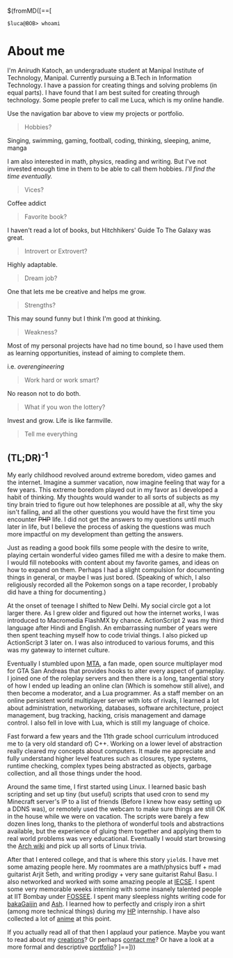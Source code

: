 $(fromMD([==[

```
$luca@BOB> whoami
```

About me
========
I'm Anirudh Katoch, an undergraduate student at Manipal Institute of Technology, Manipal. Currently pursuing a
B.Tech in Information Technology.  I have a passion for creating things and solving problems (in equal parts). I have found that I am best suited for
creating through technology.  Some people prefer to call me Luca, which is my online handle.

Use the navigation bar above to view my projects or portfolio.

>Hobbies?

Singing, swimming, gaming, football, coding, thinking, sleeping, anime, manga

I am also interested in math, physics, reading and writing.  But I've not invested enough time in them to be able to call them hobbies.  _I'll find the time eventually._

>Vices?

Coffee addict

>Favorite book?

I haven't read a lot of books, but Hitchhikers' Guide To The Galaxy was great.

>Introvert or Extrovert?

Highly adaptable.

>Dream job?

One that lets me be creative and helps me grow.

>Strengths?

This may sound funny but I think I'm good at thinking.

>Weakness?

Most of my personal projects have had no time bound, so I have used them as learning opportunities, instead of
aiming to complete them.

i.e. _overengineering_

>Work hard or work smart?

No reason not to do both.

>What if you won the lottery?

Invest and grow. Life is like farmville.

>Tell me everything

(TL;DR)<sup>-1<sup>
-----------
My early childhood revolved around extreme boredom, video games and the internet. Imagine a summer vacation, now
imagine feeling that way for a few years. This extreme boredom played out in my favor as I developed a habit of
thinking. My thoughts would wander to all sorts of subjects as my tiny brain tried to figure out how telephones are
possible at all, why the sky isn't falling, and all the other questions you would have the first time you encounter
~~PHP~~ life. I did not get the answers to my questions until much later in life, but I believe the process of asking
the questions was much more impactful on my development than getting the answers.

Just as reading a good book fills some people with the desire to write, playing certain wonderful video games filled
me with a desire to make them. I would fill notebooks with content about my favorite games, and ideas on how to
expand on them. Perhaps I had a slight compulsion for documenting things in general, or maybe I was just bored. 
(Speaking of which, I also religiously recorded all the Pokemon songs on a tape recorder, I probably did have a thing
for documenting.)

At the onset of teenage I shifted to New Delhi. My social circle got a lot larger there. As I grew older and figured
out how the internet works, I was introduced to Macromedia FlashMX by chance. ActionScript 2 was my third language
after Hindi and English. An embarrassing number of years were then spent teaching myself how to code trivial things.
I also picked up ActionScript 3 later on. I was also introduced to various forums, and this was my gateway to
internet culture.

Eventually I stumbled upon [MTA](https://github.com/multitheftauto), a fan made, open source multiplayer mod for GTA
San Andreas that provides hooks to alter every aspect of gameplay. I joined one of the roleplay servers and then
there is a long, tangential story of how I ended up leading an online clan (Which is somehow still alive), and then
become a moderator, and a Lua programmer. As a staff member on an online persistent world multiplayer server with
lots of rivals, I learned a lot about administration, networking, databases, software architecture, project
management, bug tracking, hacking, crisis management and damage control. I also fell in love with Lua, which is still
my language of choice.

Fast forward a few years and the 11th grade school curriculum introduced me to (a very old standard of) C++. Working
on a lower level of abstraction really cleared my concepts about computers. It made me appreciate and fully
understand higher level features such as closures, type systems, runtime checking, complex types being abstracted as
objects, garbage collection, and all those things under the hood.

Around the same time, I first started using Linux. I learned basic bash scripting and set up tiny (but useful) scripts
that used cron to send my Minecraft server's IP to a list of friends (Before I knew how easy setting up a DDNS was),
or remotely used the webcam to make sure things are still OK in the house while we were on vacation. The scripts were
barely a few dozen lines long, thanks to the plethora of wonderful tools and abstractions available, but the
experience of gluing them together and applying them to real world problems was very educational. Eventually I would
start browsing the [Arch wiki](https://wiki.archlinux.org/) and pick up all sorts of Linux trivia.

After that I entered college, and that is where this story `yield`s. I have met some amazing people here. My
roommates are a math/physics buff + mad guitarist Arjit Seth, and writing prodigy + very sane guitarist Rahul Basu. I
also networked and worked with some amazing people at [IECSE](https://www.iecsemanipal.com/). I spent some very
memorable weeks interning with some insanely talented people at IIT Bombay under [FOSSEE](http://fossee.in/). I spent many sleepless
nights writing code for [bakaGaijin](bakagaijin.html) and [Ash](projects.html). I learned how to perfectly and crisply iron a shirt (among more
technical things) during my [HP]() internship. I have also collected a lot of [anime](anime.log) at this point.

If you actually read all of that then I applaud your patience.  Maybe you want to read about my [creations](projects.html)? Or perhaps [contact me](contact.html)? Or have a look at
a more formal and descriptive [portfolio](portfolio.html)?
]==]))